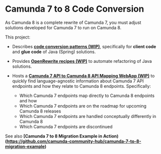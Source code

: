 # Camunda 7 to 8 Code Conversion

As Camunda 8 is a complete rewrite of Camunda 7, you must adjust solutions developed for Camunda 7 to run on Camunda 8.

This project:

-   Describes **[code conversion patterns (WIP)](patterns/)**, specifically for **client code** and **glue code** of Java (Spring) solutions.

-   Provides **[OpenRewrite recipes (WIP)](recipes/)** to automate refactoring of Java solutions.

-   Hosts a **[Camunda 7 API to Camunda 8 API Mapping WebApp (WIP)](https://camunda-community-hub.github.io/camunda-7-to-8-code-conversion/)** to quickly find language-agnostic information about Camunda 7 API endpoints and how they relate to Camunda 8 endpoints. Specifically:
    -   Which Camunda 7 endpoints map directly to Camunda 8 endpoints and how
    -   Which Camunda 7 endpoints are on the roadmap for upcoming Camunda 8 releases
    -   Which Camunda 7 endpoints are handled conceptually differently in Camunda 8
    -   Which Camunda 7 endpoints are discontinued

See also **[Camunda 7 to 8 Migration Example in Action)(https://github.com/camunda-community-hub/camunda-7-to-8-migration-example)**
